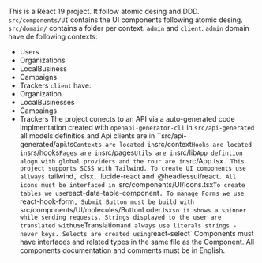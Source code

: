 This is a React 19 project.
It follow atomic desing and DDD.
`src/components/UI` contains the UI components following atomic desing.
`src/domain/` contains a folder per context. `admin` and `client`.
`admin` domain have de following contexts:
- Users
- Organizations
- LocalBusiness
- Campaigns
- Trackers
`client` have:
- Organization
- LocalBusinesses
- Campaings
- Trackers
The project conects to an API via a auto-generated code implmentation created with `openapi-generator-cli` in `src/api-generated` all models definitios and Api clients are in ``src/api-generated/api.ts`
Contexts are located in `src/context`
Hooks are located in `srs/hooks`
Pages are in `src/pages`
Utils are in `src/lib`
App defintion alogn with global providers and the rour are in `src/App.tsx`.
This project supports SCSS with Tailwind.
To create UI components use allways `tailwind`, `clsx`, `lucide-react and` `@headlessui/react`.
All icons must be interfaced in `src/components/UI/Icons.tsx`
To create tables we use `react-data-table-component`.
To manage Forms we use `react-hook-form`, Submit Button must be build with `src/components/UI/molecules/ButtonLoder.tsx` so it shows a spinner while sending requests.
Strings displayed to the user are translated with `useTranslation` and always use literals strings - never keys.
Selects are created using `react-select`
Components must have interfaces and related types in the same file as the Component. 
All components documentation and comments must be in English.